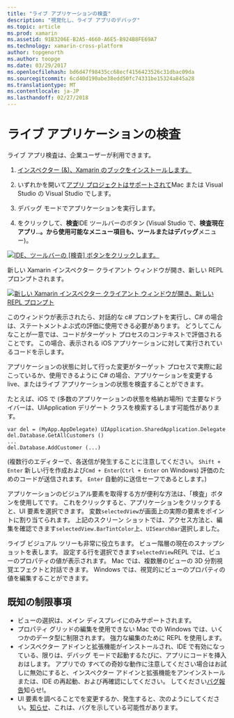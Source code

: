 ```yaml
---
title: "ライブ アプリケーションの検査"
description: "視覚化し、ライブ アプリのデバッグ"
ms.topic: article
ms.prod: xamarin
ms.assetid: 91B3206E-B2A5-4660-A6E5-B924B8FE69A7
ms.technology: xamarin-cross-platform
author: topgenorth
ms.author: toopge
ms.date: 03/29/2017
ms.openlocfilehash: bd6d47f98435cc68ecf4156423526c31dbac09da
ms.sourcegitcommit: 6cd40d190abe38edd50fc74331be15324a845a28
ms.translationtype: MT
ms.contentlocale: ja-JP
ms.lasthandoff: 02/27/2018
---
```

# <a name="inspecting-live-applications"></a>ライブ アプリケーションの検査

ライブ アプリ検査は、企業ユーザーが利用できます。


1. [インスペクター (&)、Xamarin のブックをインストールします。](~/tools/inspector/install.md)

1. いずれかを開いて[アプリ プロジェクトはサポートされて](~/tools/inspector/install.md#supported-platforms)Mac または Visual Studio の Visual Studio でします。
1. デバッグ モードでアプリケーションを実行します。
1. をクリックして、**検査**IDE ツールバーのボタン (Visual Studio で、**検査現在アプリ..。**から使用可能なメニュー項目も、**ツール**または**デバッグ**メニュー)。



[ ![](inspect-images/mac-heres-the-button.png "IDE、ツールバーの [検査] ボタンをクリックします。")](inspect-images/mac-heres-the-button.png)

新しい Xamarin インスペクター クライアント ウィンドウが開き、新しい REPL プロンプトされます。

[ ![](inspect-images/inspector-0.7.0-map-inspect-small.png "新しい Xamarin インスペクター クライアント ウィンドウが開き、新しい REPL プロンプト")](inspect-images/inspector-0.7.0-map-inspect.png)

このウィンドウが表示されたら、対話的な c# プロンプトを実行し、C# の場合は、ステートメントよぶ式の評価に使用できる必要があります。 どうしてこんなことが一意では、コードがターゲット プロセスのコンテキストで評価されることです。 この場合、表示される iOS アプリケーションに対して実行されているコードを示します。

アプリケーションの状態に対して行った変更がターゲット プロセスで実際に起こっているか、使用できるように C# の場合、アプリケーションを変更する live、またはライブ アプリケーションの状態を検査することができます。

たとえば、iOS で (多数のアプリケーションの状態を格納お場所) で主要なドライバーは、UIApplication デリゲート クラスを検索するします可能性があります。

    var del = (MyApp.AppDelegate) UIApplication.SharedApplication.Delegate
    del.Database.GetAllCustomers ()
    ...
    del.Database.AddCustomer (...)

(複数行のエディターで、各送信が発生することに注意してください。 `Shift + Enter` 新しい行を作成および`Cmd + Enter`(`Ctrl + Enter` on Windows) 評価のためのコードが送信されます。 `Enter` 自動的に送信セーフであるとします。)

アプリケーションのビジュアル要素を取得する方が便利な方法は、「検査」ボタンを使用してです。 これをクリックすると、アプリケーションをクリックすると、UI 要素を選択できます。 変数`selectedView`が画面上の実際の要素をポイントに割り当てられます。 上記のスクリーン ショットでは、アクセス方法と、編集を確認できます`selectedView.BarTintColor`上、`UISearchBar`選択しました。

ライブ ビジュアル ツリーも非常に役立ちます。 ビュー階層の現在のスナップショットを表します。 設定する行を選択できます`selectedView`REPL では、ビューのプロパティの値が表示されます。 Mac では、複数層のビューの 3D 分割視覚エフェクトと対話できます。 Windows では、視覚的にビューのプロパティの値を編集することができます。

## <a name="known-limitations"></a>既知の制限事項

 - ビューの選択は、メイン ディスプレイにのみサポートされます。
 - プロパティ グリッドの編集を使用できない Mac での Windows では、いくつかのデータ型に制限されます。 強力な編集のために REPL を使用します。
 - インスペクター アドインと拡張機能がインストールされ、IDE で有効になっている、限りは、デバッグ モードで起動するたびに、アプリにコードを挿入おはします。 アプリでの すべての奇妙な動作に注意してください場合はお試しに無効にすると、インスペクター アドインと拡張機能をアンインストールまたは、IDE の再起動、および再確認にしてください。 してください[バグ報告](~/tools/inspector/install.md#reporting-bugs)知らせ!。
 - UI 要素を調べることでを変更するか、発生すると、次のようにしてください。[知らせ](~/tools/inspector/install.md#reporting-bugs)、これは、バグを示している可能性があります。

